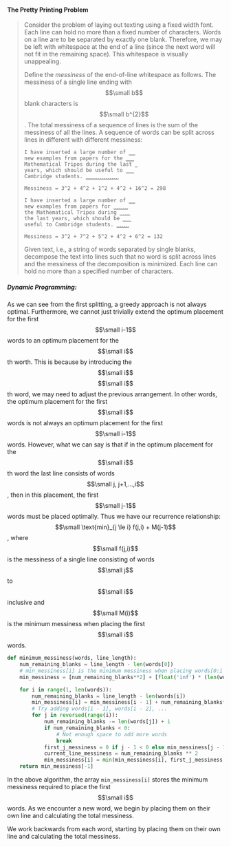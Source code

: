 #### The Pretty Printing Problem

> Consider the problem of laying out texting using a fixed width font. Each line can hold no more than a fixed number of characters. Words on a line are to be separated by exactly one blank. Therefore, we may be left with whitespace at the end of a line \(since the next word will not fit in the remaining space\). This whitespace is visually unappealing.
>
> Define the _messiness_ of the end-of-line whitespace as follows. The messiness of a single line ending with $$\small b$$ blank characters is $$\small b^{2}$$. The total messiness of a sequence of lines is the sum of the messiness of all the lines. A sequence of words can be split across lines in different with different messiness:
>
> ```
> I have inserted a large number of ⎵⎵⎵
> new examples from papers for the ⎵⎵⎵⎵
> Mathematical Tripos during the last ⎵
> years, which should be useful to ⎵⎵⎵⎵
> Cambridge students. ⎵⎵⎵⎵⎵⎵⎵⎵⎵⎵⎵⎵⎵⎵⎵⎵
>
> Messiness = 3^2 + 4^2 + 1^2 + 4^2 + 16^2 = 298 
>
> I have inserted a large number of ⎵⎵⎵
> new examples from papers for ⎵⎵⎵⎵⎵⎵⎵
> the Mathematical Tripos during ⎵⎵⎵⎵⎵
> the last years, which should be ⎵⎵⎵⎵
> useful to Cambridge students. ⎵⎵⎵⎵⎵⎵
>
> Messiness = 3^2 + 7^2 + 5^2 + 4^2 + 6^2 = 132
> ```
>
> Given text, i.e., a string of words separated by single blanks, decompose the text into lines such that no word is split across lines and the messiness of the decomposition is minimized. Each line can hold no more than a specified number of characters.

##### Dynamic Programming:

As we can see from the first splitting, a greedy approach is not always optimal. Furthermore, we cannot just trivially extend the optimum placement for the first $$\small i-1$$ words to an optimum placement for the $$\small i$$th worth. This is because by introducing the $$\small i$$$$\small i$$th word, we may need to adjust the previous arrangement. In other words, the optimum placement for the first $$\small i$$ words is not always an optimum placement for the first $$\small i-1$$ words. However, what we can say is that if in the optimum placement for the $$\small i$$th word the last line consists of words $$\small j, j+1,...,i$$, then in this placement, the first $$\small j-1$$ words must be placed optimally. Thus we have our recurrence relationship: $$\small \text{min}_{j \le i} f(j,i) + M(j-1)$$, where $$\small f(j,i)$$ is the messiness of a single line consisting of words $$\small j$$ to $$\small i$$ inclusive and $$\small M(i)$$ is the minimum messiness when placing the first $$\small i$$ words.

```py
def minimum_messiness(words, line_length):
    num_remaining_blanks = line_length - len(words[0])
    # min_messiness[i] is the minimum messiness when placing words[0:i + 1]
    min_messiness = [num_remaining_blanks**2] + [float('inf') * (len(words) - 1)]

    for i in range(1, len(words)):
        num_remaining_blanks = line_length - len(words[i])
        min_messiness[i] = min_messiness[i - 1] + num_remaining_blanks**2
        # Try adding words[i - 1], words[i - 2], ...
        for j in reversed(range(i)):
            num_remaining_blanks -= len(words[j]) + 1
            if num_remaining_blanks < 0:
                # Not enough space to add more words
                break
            first_j_messiness = 0 if j - 1 < 0 else min_messiness[j - 1]
            current_line_messiness = num_remaining_blanks ** 2
            min_messiness[i] = min(min_messiness[i], first_j_messiness + current_line_messiness)
    return min_messiness[-1]
```

In the above algorithm, the array `min_messiness[i]` stores the minimum messiness required to place the first $$\small i$$ words. As we encounter a new word, we begin by placing them on their own line and calculating the total messiness. 

We work backwards from each word, starting by placing them on their own line and calculating the total messiness. 

